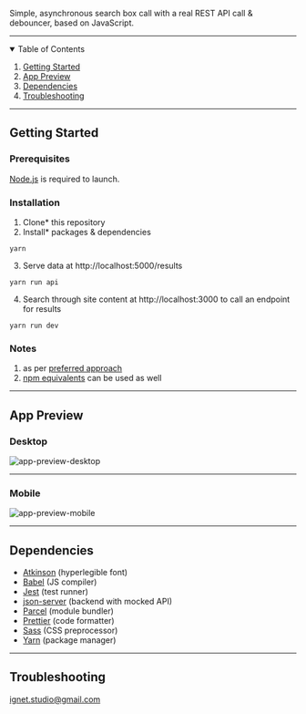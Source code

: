 Simple, asynchronous search box call with a real REST API call & debouncer, based on JavaScript.

---

<details open="open">
  <summary>Table of Contents</summary>
  <ol>
    <li><a href="#getting-started">Getting Started</a></li>
    <li><a href="#app-preview">App Preview</a></li>
    <li><a href="#dependencies">Dependencies</a></li>
    <li><a href="#troubleshooting">Troubleshooting</a></li>
  </ol>
</details>

---

## Getting Started

### Prerequisites

[Node.js](https://nodejs.org/en/) is required to launch.

### Installation

1. Clone* this repository
2. Install* packages & dependencies

`yarn`

3. Serve data at http://localhost:5000/results

`yarn run api`

4. Search through site content at http://localhost:3000 to call an endpoint for results

`yarn run dev`

### Notes

1. as per [preferred approach](https://docs.github.com/en/github/creating-cloning-and-archiving-repositories/cloning-a-repository)
2. [npm equivalents](https://classic.yarnpkg.com/en/docs/migrating-from-npm/#toc-cli-commands-comparison) can be used as well

---
## App Preview
### Desktop
![app-preview-desktop](https://ignet.h2g.pl/img/desktop-app-preview.gif)

---
### Mobile

![app-preview-mobile](https://ignet.h2g.pl/img/mobile-app-preview.gif)

---
## Dependencies

- [Atkinson](https://brailleinstitute.org/freefont) (hyperlegible font)
- [Babel](https://babeljs.io/) (JS compiler)
- [Jest](https://jestjs.io/) (test runner)
- [json-server](https://www.npmjs.com/package/json-server) (backend with mocked API)
- [Parcel](https://parceljs.org/) (module bundler)
- [Prettier](https://prettier.io/) (code formatter)
- [Sass](https://sass-lang.com/) (CSS preprocessor)
- [Yarn](https://yarnpkg.com/) (package manager)

---
## Troubleshooting

ignet.studio@gmail.com
